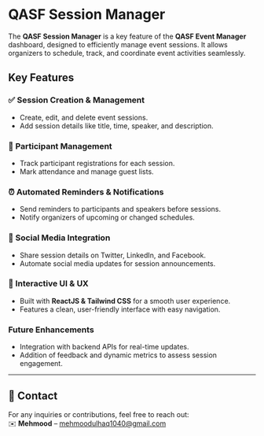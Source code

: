 # QASF Session Manager

The **QASF Session Manager** is a key feature of the **QASF Event Manager** dashboard, designed to efficiently manage event sessions. It allows organizers to schedule, track, and coordinate event activities seamlessly.

## Key Features  

### ✅ Session Creation & Management  
- Create, edit, and delete event sessions.  
- Add session details like title, time, speaker, and description.  

### 👥 Participant Management  
- Track participant registrations for each session.  
- Mark attendance and manage guest lists.  

### ⏰ Automated Reminders & Notifications  
- Send reminders to participants and speakers before sessions.  
- Notify organizers of upcoming or changed schedules.  

### 📲 Social Media Integration  
- Share session details on Twitter, LinkedIn, and Facebook.  
- Automate social media updates for session announcements.  

### 🎨 Interactive UI & UX  
- Built with **ReactJS & Tailwind CSS** for a smooth user experience.  
- Features a clean, user-friendly interface with easy navigation.  

### Future Enhancements  
- Integration with backend APIs for real-time updates.  
- Addition of feedback and dynamic metrics to assess session engagement.  

---

## 📧 Contact  
For any inquiries or contributions, feel free to reach out:  
✉️ **Mehmood** – mehmoodulhaq1040@gmail.com  




